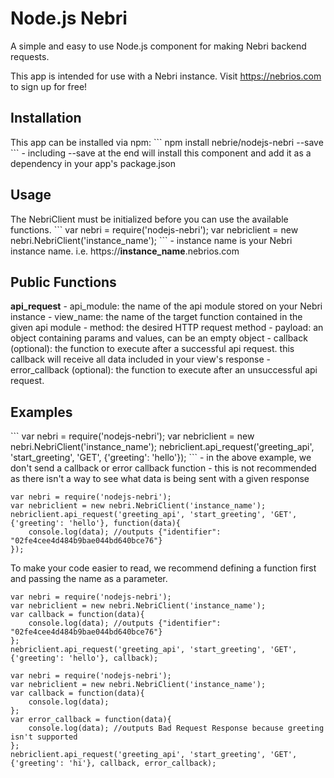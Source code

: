 # Node.js Nebri

A simple and easy to use Node.js component for making Nebri backend requests.

This app is intended for use with a Nebri instance. Visit https://nebrios.com to sign up for free!

<h2>Installation</h2>
This app can be installed via npm:
```
npm install nebrie/nodejs-nebri --save
```
- including --save at the end will install this component and add it as a dependency in your app's package.json

<h2>Usage</h2>
The NebriClient must be initialized before you can use the available functions.
```
var nebri = require('nodejs-nebri');
var nebriclient = new nebri.NebriClient('instance_name');
```
- instance name is your Nebri instance name. i.e. https://<strong>instance_name</strong>.nebrios.com

<h2>Public Functions</h2>
<strong>api_request</strong>
- api_module: the name of the api module stored on your Nebri instance
- view_name: the name of the target function contained in the given api module
- method: the desired HTTP request method
- payload: an object containing params and values, can be an empty object
- callback (optional): the function to execute after a successful api request. this callback will receive all data included in your view's response
- error_callback (optional): the function to execute after an unsuccessful api request.

<h2>Examples</h2>
```
var nebri = require('nodejs-nebri');
var nebriclient = new nebri.NebriClient('instance_name');
nebriclient.api_request('greeting_api', 'start_greeting', 'GET', {'greeting': 'hello'});
```
- in the above example, we don't send a callback or error callback function
- this is not recommended as there isn't a way to see what data is being sent with a given response

```
var nebri = require('nodejs-nebri');
var nebriclient = new nebri.NebriClient('instance_name');
nebriclient.api_request('greeting_api', 'start_greeting', 'GET', {'greeting': 'hello'}, function(data){
    console.log(data); //outputs {"identifier": "02fe4cee4d484b9bae044bd640bce76"}
});
```
To make your code easier to read, we recommend defining a function first and passing the name as a parameter.
```
var nebri = require('nodejs-nebri');
var nebriclient = new nebri.NebriClient('instance_name');
var callback = function(data){
    console.log(data); //outputs {"identifier": "02fe4cee4d484b9bae044bd640bce76"}
};
nebriclient.api_request('greeting_api', 'start_greeting', 'GET', {'greeting': 'hello'}, callback);
```
```
var nebri = require('nodejs-nebri');
var nebriclient = new nebri.NebriClient('instance_name');
var callback = function(data){
    console.log(data);
};
var error_callback = function(data){
    console.log(data); //outputs Bad Request Response because greeting isn't supported
};
nebriclient.api_request('greeting_api', 'start_greeting', 'GET', {'greeting': 'hi'}, callback, error_callback);
```
